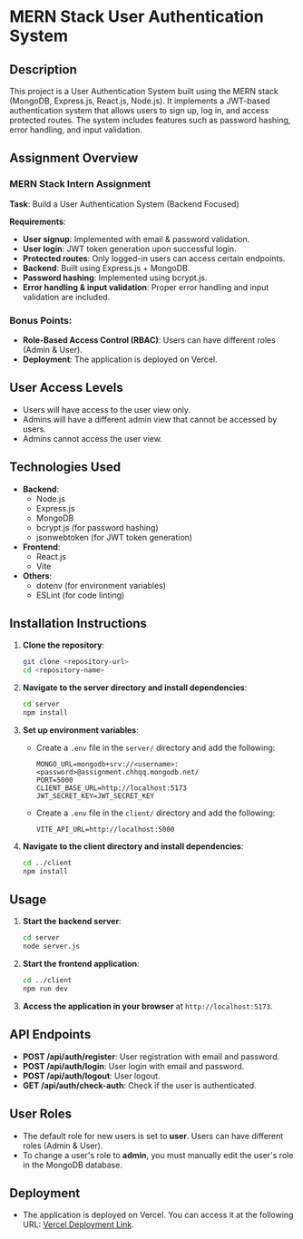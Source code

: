 # MERN Stack User Authentication System

## Description
This project is a User Authentication System built using the MERN stack (MongoDB, Express.js, React.js, Node.js). It implements a JWT-based authentication system that allows users to sign up, log in, and access protected routes. The system includes features such as password hashing, error handling, and input validation.

## Assignment Overview
### MERN Stack Intern Assignment
**Task**: Build a User Authentication System (Backend Focused)

**Requirements**:
- **User signup**: Implemented with email & password validation.
- **User login**: JWT token generation upon successful login.
- **Protected routes**: Only logged-in users can access certain endpoints.
- **Backend**: Built using Express.js + MongoDB.
- **Password hashing**: Implemented using bcrypt.js.
- **Error handling & input validation**: Proper error handling and input validation are included.

### Bonus Points:
- **Role-Based Access Control (RBAC)**: Users can have different roles (Admin & User).
- **Deployment**: The application is deployed on Vercel.

## User Access Levels
- Users will have access to the user view only.
- Admins will have a different admin view that cannot be accessed by users.
- Admins cannot access the user view.

## Technologies Used
- **Backend**: 
  - Node.js
  - Express.js
  - MongoDB
  - bcrypt.js (for password hashing)
  - jsonwebtoken (for JWT token generation)
- **Frontend**: 
  - React.js
  - Vite
- **Others**: 
  - dotenv (for environment variables)
  - ESLint (for code linting)

## Installation Instructions
1. **Clone the repository**:
   ```bash
   git clone <repository-url>
   cd <repository-name>
   ```

2. **Navigate to the server directory and install dependencies**:
   ```bash
   cd server
   npm install
   ```

3. **Set up environment variables**:
   - Create a `.env` file in the `server/` directory and add the following:
     ```
     MONGO_URL=mongodb+srv://<username>:<password>@assignment.chhqq.mongodb.net/
     PORT=5000
     CLIENT_BASE_URL=http://localhost:5173
     JWT_SECRET_KEY=JWT_SECRET_KEY
     ```

   - Create a `.env` file in the `client/` directory and add the following:
     ```
     VITE_API_URL=http://localhost:5000
     ```

4. **Navigate to the client directory and install dependencies**:
   ```bash
   cd ../client
   npm install
   ```

## Usage
1. **Start the backend server**:
   ```bash
   cd server
   node server.js
   ```

2. **Start the frontend application**:
   ```bash
   cd ../client
   npm run dev
   ```

3. **Access the application in your browser** at `http://localhost:5173`.

## API Endpoints
- **POST /api/auth/register**: User registration with email and password.
- **POST /api/auth/login**: User login with email and password.
- **POST /api/auth/logout**: User logout.
- **GET /api/auth/check-auth**: Check if the user is authenticated.

## User Roles
- The default role for new users is set to **user**. Users can have different roles (Admin & User).
- To change a user's role to **admin**, you must manually edit the user's role in the MongoDB database.

## Deployment
- The application is deployed on Vercel. You can access it at the following URL: [Vercel Deployment Link](<your-vercel-deployment-url>).